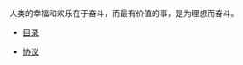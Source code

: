 人类的幸福和欢乐在于奋斗，而最有价值的事，是为理想而奋斗。

-	[目录](https://raw.githubusercontent.com/lyrieek/lyrieek.github.io/master/LIST.md)

-	[协议](https://raw.githubusercontent.com/lyrieek/lyrieek.github.io/master/LICENSE)
